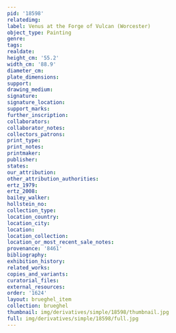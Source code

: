 ```yaml
---
pid: '18598'
relatedimg: 
label: Venus at the Forge of Vulcan (Worcester)
object_type: Painting
genre: 
tags: 
realdate: 
height_cm: '55.2'
width_cm: '88.9'
diameter_cm: 
plate_dimensions: 
support: 
drawing_medium: 
signature: 
signature_location: 
support_marks: 
further_inscription: 
collaborators: 
collaborator_notes: 
collectors_patrons: 
print_type: 
print_notes: 
printmaker: 
publisher: 
states: 
our_attribution: 
other_attribution_authorities: 
ertz_1979: 
ertz_2008: 
bailey_walker: 
hollstein_no: 
collection_type: 
location_country: 
location_city: 
location: 
location_collection: 
location_or_most_recent_sale_notes: 
provenance: '8461'
bibliography: 
exhibition_history: 
related_works: 
copies_and_variants: 
curatorial_files: 
external_resources: 
order: '1624'
layout: brueghel_item
collection: brueghel
thumbnail: img/derivatives/simple/18598/thumbnail.jpg
full: img/derivatives/simple/18598/full.jpg
---
```

